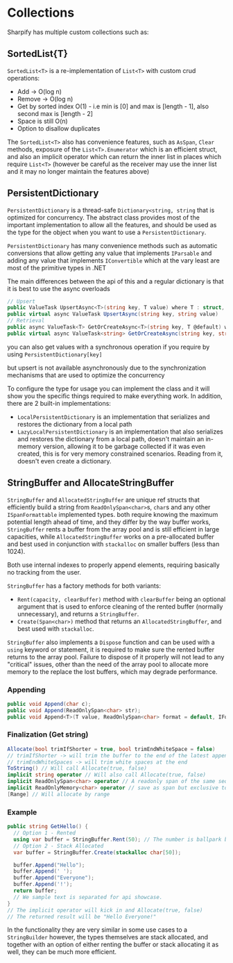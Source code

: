 # Collections

Sharpify has multiple custom collections such as:

## SortedList{T}

`SortedList<T>` is a re-implementation of `List<T>` with custom crud operations:

* Add -> O(log n)
* Remove -> O(log n)
* Get by sorted index O(1) - i.e min is [0] and max is [length - 1], also second max is [length - 2]
* Space is still O(n)
* Option to disallow duplicates

The `SortedList<T>` also has convenience features, such as `AsSpan`, `Clear` methods, exposure of the `List<T>.Enumerator` which is an efficient struct, and also an implicit operator which can return the inner list in places which require `List<T>` (however be careful as the receiver may use the inner list and it may no longer maintain the features above)

## PersistentDictionary

`PersistentDictionary` is a thread-safe `Dictionary<string, string` that is optimized for concurrency. The abstract class provides most of the important implementation to allow all the features, and should be used as the type for the object when you want to use a `PersistentDictionary`.

`PersistentDictionary` has many convenience methods such as automatic conversions that allow getting any value that implements `IParsable` and adding any value that implements `IConvertible` which at the vary least are most of the primitive types in .NET

The main differences between the api of this and a regular dictionary is that it is best to use the async overloads

```csharp
// Upsert
public ValueTask UpsertAsync<T>(string key, T value) where T : struct, IConvertible
public virtual async ValueTask UpsertAsync(string key, string value)
// Retrieval
public async ValueTask<T> GetOrCreateAsync<T>(string key, T @default) where T : struct, IParsable<T>
public virtual async ValueTask<string> GetOrCreateAsync(string key, string @default)
```

you can also get values with a synchronous operation if you require by using `PersistentDictionary[key]`

but upsert is not available asynchronously due to the synchronization mechanisms that are used to optimize the concurrency

To configure the type for usage you can implement the class and it will show you the specific things required to make everything work. In addition, there are 2 built-in implementations:

* `LocalPersistentDictionary` is an implementation that serializes and restores the dictionary from a local path
* `LazyLocalPersistentDictionary` is an implementation that also serializes and restores the dictionary from a local path, doesn't maintain an in-memory version, allowing it to be garbage collected if it was even created, this is for very memory constrained scenarios. Reading from it, doesn't even create a dictionary.

## StringBuffer and AllocateStringBuffer

`StringBuffer` and `AllocatedStringBuffer` are unique ref structs that efficiently build a string from `ReadOnlySpan<char>`s, `char`s and any other `ISpanFormattable` implemented types. both require knowing the maximum potential length ahead of time, and they differ by the way buffer works, `StringBuffer` rents a buffer from the array pool and is still efficient in large capacities, while `AllocatedStringBuffer` works on a pre-allocated buffer and best used in conjunction with `stackalloc` on smaller buffers (less than 1024).

Both use internal indexes to properly append elements, requiring basically no tracking from the user.

`StringBuffer` has a factory methods for both variants:

* `Rent(capacity, clearBuffer)` method with `clearBuffer` being an optional argument that is used to enforce cleaning of the rented buffer (normally unnecessary), and returns a `StringBuffer`.
* `Create(Span<char>)` method that returns an `AllocatedStringBuffer`, and best used with `stackalloc`.

`StringBuffer` also implements a `Dispose` function and can be used with a `using` keyword or statement, it is required to make sure the rented buffer returns to the array pool. Failure to dispose of it properly will not lead to any "critical" issues, other than the need of the array pool to allocate more memory to the replace the lost buffers, which may degrade performance.

### Appending

```csharp
public void Append(char c);
public void Append(ReadOnlySpan<char> str);
public void Append<T>(T value, ReadOnlySpan<char> format = default, IFormatProvider? provider = null) where T : ISpanFormattable {}
```

### Finalization (Get string)

```csharp
Allocate(bool trimIfShorter = true, bool trimEndWhiteSpace = false)
// trimIfShorter -> will trim the buffer to the end of the latest appended segment
// trimEndWhiteSpaces -> will trim white spaces at the end
ToString() // Will call Allocate(true, false)
implicit string operator // Will also call Allocate(true, false)
implicit ReadOnlySpan<char> operator // A readonly span of the same sequence of Allocate(true, false), but no allocation.
implicit ReadOnlyMemory<char> operator // save as span but exclusive to StringBuffer
[Range] // Will allocate by range
```

### Example

```csharp
public string GetHello() {
  // Option 1 - Rented
  using var buffer = StringBuffer.Rent(50); // The number is ballpark but overestimated
  // Option 2 - Stack Allocated
  var buffer = StringBuffer.Create(stackalloc char[50]);

  buffer.Append("Hello");
  buffer.Append(' ');
  buffer.Append("Everyone");
  buffer.Append('!');
  return buffer;
  // We sample text is separated for api showcase.
}
// The implicit operator will kick in and Allocate(true, false)
// The returned result will be "Hello Everyone!"
```

In the functionality they are very similar in some use cases to a `StringBuilder` however, the types themselves are stack allocated,
and together with an option of either renting the buffer or stack allocating it as well, they can be much more efficient.
